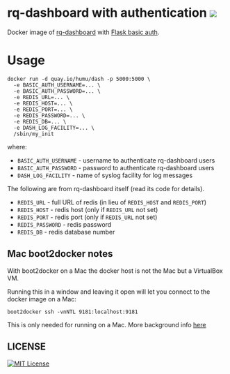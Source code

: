 # rq-dashboard with authentication [![](https://quay.io/repository/humu/dash/status)](https://quay.io/repository/humu/dash)

Docker image of [rq-dashboard](https://github.com/nvie/rq-dashboard) with [Flask basic auth](http://flask-basicauth.readthedocs.org/en/latest/).

# Usage

```
docker run -d quay.io/humu/dash -p 5000:5000 \
  -e BASIC_AUTH_USERNAME=... \
  -e BASIC_AUTH_PASSWORD=... \
  -e REDIS_URL=... \
  -e REDIS_HOST=... \
  -e REDIS_PORT=... \
  -e REDIS_PASSWORD=... \
  -e REDIS_DB=... \
  -e DASH_LOG_FACILITY=... \
  /sbin/my_init
```

where:

* `BASIC_AUTH_USERNAME` - username to authenticate rq-dashboard users
* `BASIC_AUTH_PASSWORD` - password to authenticate rq-dashboard users
* `DASH_LOG_FACILITY` - name of syslog facility for log messages

The following are from rq-dashboard itself (read its code for details).

* `REDIS_URL` - full URL of redis (in lieu of `REDIS_HOST` and `REDIS_PORT`)
* `REDIS_HOST` - redis host (only if `REDIS_URL` not set)
* `REDIS_PORT` - redis port (only if `REDIS_URL` not set)
* `REDIS_PASSWORD` - redis password
* `REDIS_DB` - redis database number

## Mac boot2docker notes

With boot2docker on a Mac the docker host is not the Mac but a VirtualBox VM.

Running this in a window and leaving it open will let you connect to the docker
image on a Mac:

```
boot2docker ssh -vnNTL 9181:localhost:9181
```

This is only needed for running on a Mac. More background info
[here](https://github.com/boot2docker/boot2docker/blob/master/doc/WORKAROUNDS.md)

## LICENSE
[![MIT License](http://img.shields.io/badge/license-MIT-blue.svg?style=flat)](LICENSE)
